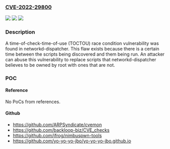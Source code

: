 ### [CVE-2022-29800](https://cve.mitre.org/cgi-bin/cvename.cgi?name=CVE-2022-29800)
![](https://img.shields.io/static/v1?label=Product&message=networkd-dispatcher&color=blue)
![](https://img.shields.io/static/v1?label=Version&message=n%2Fa&color=blue)
![](https://img.shields.io/static/v1?label=Vulnerability&message=CWE-367&color=brighgreen)

### Description

A time-of-check-time-of-use (TOCTOU) race condition vulnerability was found in networkd-dispatcher. This flaw exists because there is a certain time between the scripts being discovered and them being run. An attacker can abuse this vulnerability to replace scripts that networkd-dispatcher believes to be owned by root with ones that are not.

### POC

#### Reference
No PoCs from references.

#### Github
- https://github.com/ARPSyndicate/cvemon
- https://github.com/backloop-biz/CVE_checks
- https://github.com/jfrog/nimbuspwn-tools
- https://github.com/yo-yo-yo-jbo/yo-yo-yo-jbo.github.io

